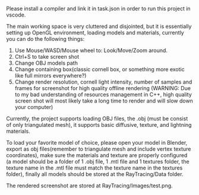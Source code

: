 Please install a compiler and link it in task.json in order to run this project in vscode.

The main working space is very cluttered and disjointed, but it is essentially setting up OpenGL environment, loading models and materials, currently you can do the following things:
  1. Use Mouse/WASD/Mouse wheel to: Look/Move/Zoom around.
  2. Ctrl+S to take screen shot
  3. Change OBJ models path
  4. Change containing box(classic cornell box, or something more exotic like full mirrors everywhere?)
  5. Change render resolution, cornell light intensity, number of samples and frames for screenshot for high quality offline rendering (WARNING: Due to my bad understanding of resources management in C++, high quality screen shot will most likely take a long time to render and will slow down your computer)

Currently, the project supports loading OBJ files, the .obj (must be consist of only triangulated mesh), it supports basic diffusive, texture, and lightning materials.

To load your favorite model of choice, please open your model in Blender, export as obj files(remember to triangulate mesh and include vertex texture coordinates), make sure the materials and texture are properly configured (a model should be a folder of 1 .obj file, 1 .mtl file and 1 textures folder, the texture name in the .mtl file must match the texture name in the textures folder), finally all models should be stored at the RayTracing/Data folder.

The rendered screenshot are stored at RayTracing/Images/test.png.
